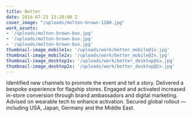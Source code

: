 ```yaml
---
title: Better
date: 2016-07-21 13:28:00 Z
cover_image: "/uploads/molton-brown-1280.jpg"
work_assets:
- '/uploads/molton-brown-box.jpg'
- '/uploads/molton-brown-box.jpg'
- '/uploads/molton-brown-box.jpg'
thumbnail-image_mobile1x: '/uploads/work/better_mobile@1x.jpg'
thumbnail-image_mobile2x: '/uploads/work/better_mobile@2x.jpg'
thumbnail-image_desktop1x: '/uploads/work/better_desktop@1x.jpg'
thumbnail-image_desktop2x: '/uploads/work/better_desktop@2x.jpg'
---
```


Identified new channels to promote the event and tell a story. Delivered a bespoke experience for flagship stores. Engaged and activated increased in-store conversion through brand ambassadors and digital marketing. Advised on wearable tech to enhance activation. Secured global rollout — including USA, Japan, Germany and the Middle East.
